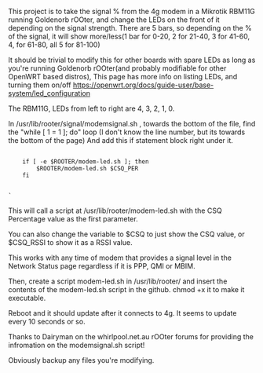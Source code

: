 This project is to take the signal % from the 4g modem in a Mikrotik RBM11G running Goldenorb rOOter, and change the LEDs on the front of it depending on the signal strength.
There are 5 bars, so depending on the % of the signal, it will show more/less(1 bar for 0-20, 2 for 21-40, 3 for 41-60, 4, for 61-80, all 5 for 81-100)

It should be trivial to modify this for other boards with spare LEDs as long as you're running Goldenorb rOOter(and probably modifiable for other OpenWRT based distros),  This page has more info on listing LEDs, and turning them on/off
https://openwrt.org/docs/guide-user/base-system/led_configuration

The RBM11G, LEDs from left to right are 4, 3, 2, 1, 0.


In /usr/lib/rooter/signal/modemsignal.sh , towards the bottom of the file, find the "while [ 1 = 1 ]; do" loop (I don't know the line number, but its towards the bottom of the page)
And add this if statement block right under it. 
```

	if [ -e $ROOTER/modem-led.sh ]; then
		$ROOTER/modem-led.sh $CSQ_PER
	fi
```
                                                                                                                                                      `

This will call a script at /usr/lib/rooter/modem-led.sh with the CSQ Percentage value as the first parameter.

You can also change the variable to $CSQ to just show the CSQ value, or $CSQ_RSSI to show it as a RSSI value.

This works with any time of modem that provides a signal level in the Network Status page regardless if it is PPP, QMI or MBIM.


Then, create a script modem-led.sh in /usr/lib/rooter/ and insert the contents of the modem-led.sh script in the github.  chmod +x it to make it executable.

Reboot and it should update after it connects to 4g.  It seems to update every 10 seconds or so.  

Thanks to Dairyman on the whirlpool.net.au rOOter forums for providing the infromation on the modemsignal.sh script!

Obviously backup any files you're modifying.
